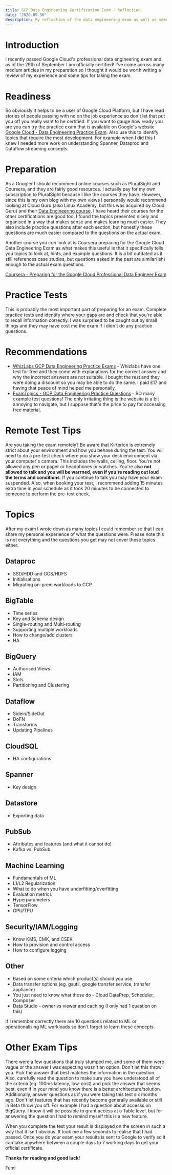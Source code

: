 ```yaml
---
title: GCP Data Engineering Certification Exam - Reflection
date: "2020-09-30"
description: My reflection of the data engineering exam as well as some tips and suggestions
---
```


# Introduction

I recently passed Google Cloud's professional data engineering exam and as of the 29th of September I am officially certified! I've come across many medium articles in my preparation so I thought it would be worth writing a review of my experience and some tips for taking the exam.

# Readiness

So obviously it helps to be a user of Google Cloud Platform, but I have read stories of people passing with no on the job experience so don't let that put you off you really want to be certified. If you want to gauge how ready you are you can try the practice exam that is available on Google's website [Google Cloud - Data Engineering Practice Exam](https://cloud.google.com/certification/practice-exam/data-engineer). Also use this to identify topics that require the most development. For example when I did this I knew I needed more work on understanding Spanner, Dataproc and Dataflow streaming concepts.

# Preparation

As a Googler I should recommend online courses such as PluralSight and Coursera, and they are fairly good resources. I actually pay for my own subscription to PluralSight because I like the courses they have. However, since this is my own blog with my own views I personally would recommend looking at Cloud Guru (also Linux Academy, but this was acquired by Cloud Guru) and their [Data Engineering course](https://acloud.guru/learn/gcp-certified-professional-data-engineer). I have heard their courses for the other certifications are good too. I found the topics presented nicely and organised in a way that makes sense and makes learning much easier. They also include practice questions after each section, but honestly these questions are much easier compared to the questions on the actual exam. 

Another course you *can* look at is Coursera preparing for the Google Cloud Data Engineering Exam as what makes this useful is that it specifically tells you topics to look at, hints, and example questions. It is a bit outdated as it still references case studies, but questions asked in the past are  similar(ish) enough to the actual exam questions. 

[Coursera - Preparing for the Google Cloud Professional Data Engineer Exam](https://www.coursera.org/learn/preparing-cloud-professional-data-engineer-exam)

# Practice Tests

This is probably the most important part of preparing for an exam. Complete practice tests and identify where your gaps are and check that you're able to recall information correctly. I was surprised to be caught out by small things and they may have cost me the exam if I didn't do any practice questions.

# Recommendations

- [WhizLabs GCP Data Engineering Practice Exams](https://www.whizlabs.com/google-cloud-certified-professional-data-engineer/free-test/) - Whizlabs have one test for free and they come with explanations for the correct answer and why the incorrect answers are not suitable. I bought the rest and they were doing a discount so you may be able to do the same. I paid £17 and having that peace of mind helped me personally.
- [ExamTopics - GCP Data Engineering Practice Questions](https://www.examtopics.com/exams/google/professional-data-engineer/view/) - SO many example test questions! The only irritating thing is the website is a bit annoying to navigate, but I suppose that's the price to pay for accessing free material.

# Remote Test Tips

Are you taking the exam remotely? Be aware that Kirterion is extremely strict about your environment and how you behave during the test. You will need to do a pre-test check where you show your desk environment via your computer's camera. This includes the walls, ceiling, floor. You're not allowed any pen or paper or headphones or watches. You're also **not allowed to talk and you will be warrned, even if you're reading out loud the terms and conditions**. If you continue to talk you may have your exam suspended. Also, when booking your test, I recommend adding 15 minutes extra time in your schedule as it took 20 minutes to be connected to someone to perform the pre-test check.

# Topics

After my exam I wrote down as many topics I could remember so that I can share my personal experience of what the questions were. Please note this is not everything and the questions you get may not cover these topics either.

## Dataproc

- SSD/HDD and GCS/HDFS
- Initialisations
- Migrating on-prem workloads to GCP

## BigTable

- Time series
- Key and Schema design
- Single-routing and Multi-routing
- Supporting multiple workloads
- How to change/add clusters
- HA

## BigQuery

- Authorised Views
- IAM
- Slots
- Partitioning and Clustering

## Dataflow

- Sidein/SideOut
- DoFN
- Transforms
- Updating Pipelines

## CloudSQL

- HA configurations

## Spanner

- Key design

## Datastore

- Exporting data

## PubSub

- Attributes and features (and what it cannot do)
- Kafka vs. PubSub

## Machine Learning

- Fundamentals of ML
- L1/L2 Regularization
- What to do when you have underfitting/overfitting
- Evaluation metrics
- Hyperparameters
- TensorFlow
- GPU/TPU

## Security/IAM/Logging

- Know KMS, CMK, and CSEK
- How to provision and control access
- How to configure logging

## Other

- Based on some criteria which product(s) should you use
- Data transfer options (eg. gsutil, google transfer service, transfer appliance)
- You just need to know what these do - Cloud DataPrep, Scheduler, Composer
- Data Studio - owner vs viewer and caching (I only had 1 question on this)

If I remember correctly there are 10 questions related to ML or operationalising ML workloads so don't forget to learn these concepts.

# Other Exam Tips

There were a few questions that truly stumped me, and some of them were vague or the answer I was expecting wasn't an option. Don't let this throw you. Pick the answer that best matches the information in the question. Also, carefully read the question to make sure you have understood all of the criteria (eg. 100ms latency, low-cost) and pick the answer that seems best, even if in your mind you know there is a better architecture/solution. Additionally, answer questions as if you were taking this test six months ago. Don't let features that has recently become generally available or still in Beta throw you off. For example I had a question about accesss on BigQuery. I know it will be possible to grant access at a Table level, but for answering the question I had to remind myself this is a new feature. 

When you complete the test your result is displayed on the screen in such a way that it isn't obvious. It took me a few seconds to realise that I had passed. Once you do your exam your results is sent to Google to verify so it can take anywhere between a couple days to 7 working days to get your official certificate.

__Thanks for reading and good luck!__

Fumi
